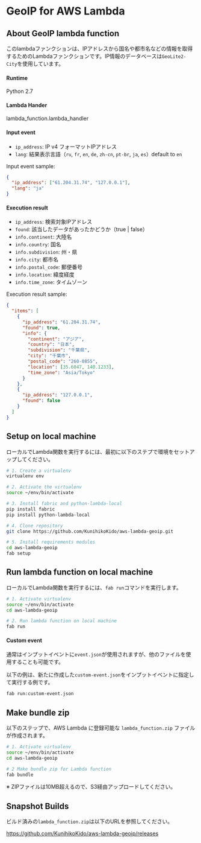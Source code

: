 # GeoIP for AWS Lambda

## About GeoIP lambda function
このlambdaファンクションは、IPアドレスから国名や都市名などの情報を取得するためのLambdaファンクションです。IP情報のデータベースは``GeoLite2-City``を使用しています。

#### Runtime
Python 2.7

#### Lambda Hander
lambda_function.lambda_handler

#### Input event

* ``ip_address``: IP v4 フォーマットIPアドレス
* ``lang``: 結果表示言語（``ru``, ``fr``, ``en``, ``de``, ``zh-cn``, ``pt-br``, ``ja``, ``es``）default to ``en``

Input event sample:
```json
{
  "ip_address": ["61.204.31.74", "127.0.0.1"],
  "lang": "ja"
}
```

#### Execution result

* ``ip_address``: 検索対象IPアドレス
* ``found``: 該当したデータがあったかどうか（true | false）
* ``info.continent``: 大陸名
* ``info.country``: 国名
* ``info.subdivision``: 州・県
* ``info.city``: 都市名
* ``info.postal_code``: 郵便番号
* ``info.location``: 緯度経度
* ``info.time_zone``: タイムゾーン


Execution result sample:
```json
{
  "items": [
    {
      "ip_address": "61.204.31.74",
      "found": true,
      "info": {
        "continent": "アジア",
        "country": "日本",
        "subdivision": "千葉県",
        "city": "千葉市",
        "postal_code": "260-0855",
        "location": [35.6047, 140.1233],
        "time_zone": "Asia/Tokyo"
      }
    },
    {
      "ip_address": "127.0.0.1",
      "found": false
    }
  ]
}
```


## Setup on local machine
ローカルでLambda関数を実行するには、最初に以下のステプで環境をセットアップしてください。

```bash
# 1. Create a virtualenv
virtualenv env

# 2. Activate the virtualenv
source ~/env/bin/activate

# 3. Install fabric and python-lambda-local
pip install fabric
pip install python-lambda-local

# 4. Clone repository
git clone https://github.com/KunihikoKido/aws-lambda-geoip.git

# 5. Install requirements modules
cd aws-lambda-geoip
fab setup
```

## Run lambda function on local machine
ローカルでLambda関数を実行するには、``fab run``コマンドを実行します。

```bash
# 1. Activate virtualenv
source ~/env/bin/activate
cd aws-lambda-geoip

# 2. Run lambda function on local machine
fab run
```

#### Custom event
通常はインプットイベントに``event.json``が使用されますが、他のファイルを使用することも可能です。

以下の例は、新たに作成した``custom-event.json``をインプットイベントに指定して実行する例です。

```bash
fab run:custom-event.json
```


## Make bundle zip
以下のステップで、AWS Lambda に登録可能な ``lambda_function.zip`` ファイルが作成されます。

```bash
# 1. Activate virtualenv
source ~/env/bin/activate
cd aws-lambda-geoip

# 2 Make bundle zip for Lambda function
fab bundle
```
※ ZIPファイルは10MB超えるので、S3経由アップロードしてください。

## Snapshot Builds
ビルド済みの``lambda_function.zip``は以下のURLを参照してください。

https://github.com/KunihikoKido/aws-lambda-geoip/releases
